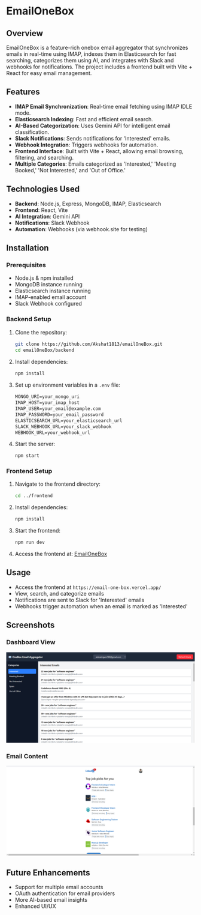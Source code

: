 # EmailOneBox

## Overview

EmailOneBox is a feature-rich onebox email aggregator that synchronizes emails in real-time using IMAP, indexes them in Elasticsearch for fast searching, categorizes them using AI, and integrates with Slack and webhooks for notifications. The project includes a frontend built with Vite + React for easy email management.

## Features

- **IMAP Email Synchronization**: Real-time email fetching using IMAP IDLE mode.
- **Elasticsearch Indexing**: Fast and efficient email search.
- **AI-Based Categorization**: Uses Gemini API for intelligent email classification.
- **Slack Notifications**: Sends notifications for 'Interested' emails.
- **Webhook Integration**: Triggers webhooks for automation.
- **Frontend Interface**: Built with Vite + React, allowing email browsing, filtering, and searching.
- **Multiple Categories**: Emails categorized as 'Interested,' 'Meeting Booked,' 'Not Interested,' and 'Out of Office.'

## Technologies Used

- **Backend**: Node.js, Express, MongoDB, IMAP, Elasticsearch
- **Frontend**: React, Vite
- **AI Integration**: Gemini API
- **Notifications**: Slack Webhook
- **Automation**: Webhooks (via webhook.site for testing)

## Installation

### Prerequisites

- Node.js & npm installed
- MongoDB instance running
- Elasticsearch instance running
- IMAP-enabled email account
- Slack Webhook configured

### Backend Setup

1. Clone the repository:
   ```sh
   git clone https://github.com/Akshat1813/emailOneBox.git
   cd emailOneBox/backend
   ```
2. Install dependencies:
   ```sh
   npm install
   ```
3. Set up environment variables in a `.env` file:
   ```env
   MONGO_URI=your_mongo_uri
   IMAP_HOST=your_imap_host
   IMAP_USER=your_email@example.com
   IMAP_PASSWORD=your_email_password
   ELASTICSEARCH_URL=your_elasticsearch_url
   SLACK_WEBHOOK_URL=your_slack_webhook
   WEBHOOK_URL=your_webhook_url
   ```
4. Start the server:
   ```sh
   npm start
   ```

### Frontend Setup

1. Navigate to the frontend directory:
   ```sh
   cd ../frontend
   ```
2. Install dependencies:
   ```sh
   npm install
   ```
3. Start the frontend:
   ```sh
   npm run dev
   ```
4. Access the frontend at: [EmailOneBox](https://email-one-box.vercel.app/)

## Usage

- Access the frontend at `https://email-one-box.vercel.app/`
- View, search, and categorize emails
- Notifications are sent to Slack for 'Interested' emails
- Webhooks trigger automation when an email is marked as 'Interested'

## Screenshots

### Dashboard View
![Dashboard](screenshots/Dashboard.png)
### Email Content
![EmailContent](screenshots/emailContent.png)
## Future Enhancements

- Support for multiple email accounts
- OAuth authentication for email providers
- More AI-based email insights
- Enhanced UI/UX

